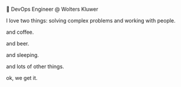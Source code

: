 💼 DevOps Engineer @ Wolters Kluwer

I love two things: solving complex problems and working with people.

and coffee.

and beer.

and sleeping.

and lots of other things.

ok, we get it.
